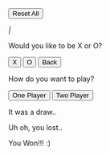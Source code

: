 
<!DOCTYPE html>
<html lang="en">
<head>
  <meta charset="UTF-8">
  <meta name="viewport" content="width=device-width, initial-scale=1.0">
  <link rel="stylesheet" href="home1.css">
  <script src="home1.js"></script>
  
</head>
<body>
  <div class="outer-container">
    <button class="hard-reset">Reset All</button>
    <p class="score-1"><span class="points"></span><span class="name"></span></p>
    <i class="points-divider">&#124;</i>
    <p class="score-2"><span class="points"></span><span class="name"></span></p>
    <div class="player-one-turn">
      <p></p>
    </div>
    <div class="player-two-turn">
      <p></p>
    </div>
    <div class="board-container">
      <div class="game-starter">
          <p>Would you like to be X or O?</p>
          <button class="choose-x">X</button>
          <button class="choose-o">O</button>
          <button class="back-button"><i class="fa fa-arrow-left"></i> Back</button>
        </div>
        <div class="game-choice">
          <p>How do you want to play?</p>
          <button class="one-player">One Player</button>
          <button class="two-player">Two Player</button>
        </div>
      <div class="game-board">
        <div class="draw-message">
          <p>It was a draw..</p>
        </div>
        <div class="lose-message">
          <p>Uh oh, you lost..</p>
        </div>
        <div class="win-message">
          <p>You Won!!! :)</p>
        </div>
        <canvas id="myCanvas"></canvas>
        <ul class="boxes">
        </ul>
      </div>
    </div>
  </div>  
</body>
</html>
